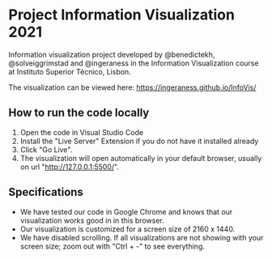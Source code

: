 # Project Information Visualization 2021

Information visualization project developed by @benedictekh, @solveiggrimstad and @ingeraness in the Information Visualization course at Instituto Superior Técnico, Lisbon.

The visualization can be viewed here: https://ingeraness.github.io/InfoVis/

## How to run the code locally
1. Open the code in Visual Studio Code
2. Install the "Live Server" Extension if you do not have it installed already
3. Click "Go Live".
4. The visualization will open automatically in your default browser, usually on url "http://127.0.0.1:5500/".

## Specifications
- We have tested our code in Google Chrome and knows that our visualization works good in in this browser.
- Our visualization is customized for a screen size of 2160 x 1440.
- We have disabled scrolling. If all visualizations are not showing with your screen size; zoom out with "Ctrl + -" to see everything.
